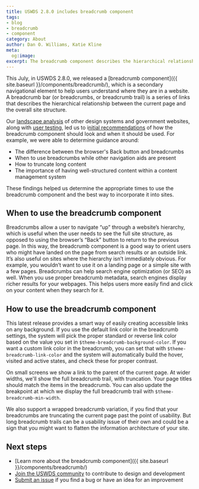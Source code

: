 ```yaml
---
title: USWDS 2.8.0 includes breadcrumb component
tags:
- blog
- breadcrumb
- component
category: About
author: Dan O. Williams, Katie Kline
meta:
  og:image:
excerpt: The breadcrumb component describes the hierarchical relationship between a page and the site structure. It helps users understand where they are in a site.
---
```


This July, in USWDS 2.8.0, we released a [breadcrumb component]({{ site.baseurl }}/components/breadcrumb/), which is a secondary navigational element to help users understand where they are in a website. A breadcrumb bar (or breadcrumbs, or breadcrumb trail) is a series of links that describes the hierarchical relationship between the current page and the overall site structure.

Our [landscape analysis](https://github.com/uswds/uswds/wiki/Breadcrumbs-Landscape-Analysis) of other design systems and government websites, along with [user testing](https://github.com/uswds/uswds/wiki/Breadcrumbs-User-Interview-Notes), led us to i[nitial recommendations](https://github.com/uswds/uswds/wiki/Breadcrumbs-Research-Findings) of how the breadcrumb component should look and when it should be used. For example, we were able to determine guidance around:

- The difference between the browser's Back button and breadcrumbs
- When to use breadcrumbs while other navigation aids are present
- How to truncate long content
- The importance of having well-structured content within a content management system

These findings helped us determine the appropriate times to use the breadcrumb component and the best way to incorporate it into sites.

## When to use the breadcrumb component
Breadcrumbs allow a user to navigate “up” through a website’s hierarchy, which is useful when the user needs to see the full site structure, as opposed to using the browser’s “Back” button to return to the previous page. In this way, the breadcrumb component is a good way to orient users who might have landed on the page from search results or an outside link.
It’s also useful on sites where the hierarchy isn’t immediately obvious. For example, you wouldn’t want to use it on a landing page or a simple site with a few pages.
Breadcrumbs can help search engine optimization (or SEO) as well. When you use proper breadcrumb metadata, search engines display richer results for your webpages. This helps users more easily find and click on your content when they search for it.

## How to use the breadcrumb component
This latest release provides a smart way of easily creating accessible links on any background. If you use the default link color in the breadcrumb settings, the system will pick the proper standard or reverse link color based on the value you set in `$theme-breadcrumb-background-color`. If you want a custom link color in the breadcrumb, you can set that with `$theme-breadcrumb-link-color` and the system will automatically build the hover, visited and active states, and check these for proper contrast.

On small screens we show a link to the parent of the current page. At wider widths, we'll show the full breadcrumb trail, with truncation. Your page titles should match the items in the breadcrumb. You can also update the breakpoint at which we display the full breadcrumb trail with `$theme-breadcrumb-min-width`.

We also support a wrapped breadcrumb variation, if you find that your breadcrumbs are truncating the current page past the point of usability. But long breadcrumb trails can be a usability issue of their own and could be a sign that you might want to flatten the information architecture of your site.

## Next steps
- [Learn more about the breadcrumb component]({{ site.baseurl }}/components/breadcrumb/)
- [Join the USWDS community](https://digital.gov/communities/uswds/) to contribute to design and development
- [Submit an issue](https://github.com/uswds/uswds/issues/new) if you find a bug or have an idea for an improvement
